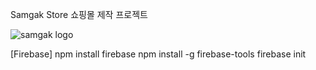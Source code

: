 Samgak Store 쇼핑몰 제작 프로젝트

![samgak logo](https://github.com/khwww/react-shop/assets/144529720/178f9362-5c3f-4825-800c-3e20d90daa2e)


[Firebase]
  npm install firebase
  npm install -g firebase-tools
  firebase init